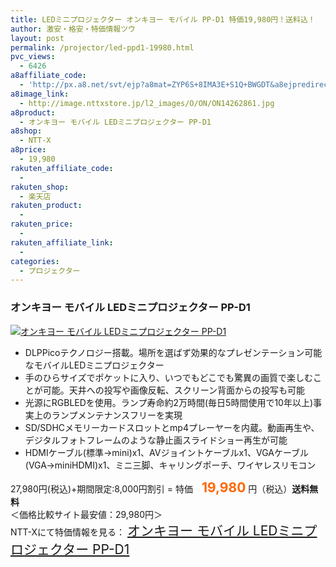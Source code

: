 ```yaml
---
title: LEDミニプロジェクター オンキヨー モバイル PP-D1 特価19,980円！送料込！
author: 激安・格安・特価情報ツウ
layout: post
permalink: /projector/led-ppd1-19980.html
pvc_views:
  - 6426
a8affiliate_code:
  - 'http://px.a8.net/svt/ejp?a8mat=ZYP6S+8IMA3E+S1Q+BWGDT&a8ejpredirect=http://nttxstore.jp/_II_ON14262861'
a8image_link:
  - http://image.nttxstore.jp/l2_images/O/ON/ON14262861.jpg
a8product:
  - オンキヨー モバイル LEDミニプロジェクター PP-D1
a8shop:
  - NTT-X
a8price:
  - 19,980
rakuten_affiliate_code:
  - 
rakuten_shop:
  - 楽天店
rakuten_product:
  - 
rakuten_price:
  - 
rakuten_affiliate_link:
  - 
categories:
  - プロジェクター
---
```

### オンキヨー モバイル LEDミニプロジェクター PP-D1

<div class="img-bg2 img_L">
  <a title="オンキヨー モバイル LEDミニプロジェクター PP-D1" href="http://px.a8.net/svt/ejp?a8mat=ZYP6S+8IMA3E+S1Q+BWGDT&a8ejpredirect=http://nttxstore.jp/_II_ON14262861" target="_blank"><img src="http://i0.wp.com/image.nttxstore.jp/l2_images/O/ON/ON14262861.jpg?resize=120%2C120" border="0" alt="オンキヨー モバイル LEDミニプロジェクター PP-D1" style="border: 0pt none;" data-recalc-dims="1" /></a>
</div>

<!--more-->

  * DLPPicoテクノロジー搭載。場所を選ばず効果的なプレゼンテーション可能なモバイルLEDミニプロジェクター
  * 手のひらサイズでポケットに入り、いつでもどこでも驚異の画質で楽しむことが可能。天井への投写や画像反転、スクリーン背面からの投写も可能
  * 光源にRGBLEDを使用。ランプ寿命約2万時間(毎日5時間使用で10年以上)事実上のランプメンテナンスフリーを実現
  * SD/SDHCメモリーカードスロットとmp4プレーヤーを内蔵。動画再生や、デジタルフォトフレームのような静止画スライドショー再生が可能
  * HDMIケーブル(標準→mini)x1、AVジョイントケーブルx1、VGAケーブル(VGA→miniHDMI)x1、ミニ三脚、キャリングポーチ、ワイヤレスリモコン

27,980円(税込)+期間限定:8,000円割引 = 特価　<span style="color: #ff6600; font-size: 150%;"><strong>19,980</strong></span> 円（税込）**送料無料**  
＜価格比較サイト最安値：29,980円＞  
NTT-Xにて特価情報を見る： <span style="font-size: 150%;"><a href="http://px.a8.net/svt/ejp?a8mat=ZYP6S+8IMA3E+S1Q+BWGDT&a8ejpredirect=http://nttxstore.jp/_II_ON14262861" target="_blank">オンキヨー モバイル LEDミニプロジェクター PP-D1</a></span>